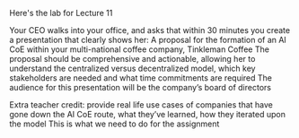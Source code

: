 Here's the lab for Lecture 11

Your CEO walks into your office, and asks that within 30 minutes you create a presentation that clearly shows her:
A proposal for the formation of an AI CoE within your multi-national coffee company, Tinkleman Coffee
The proposal should be comprehensive and actionable, allowing her to understand the centralized versus decentralized model, which key stakeholders are needed and what time commitments are required
The audience for this presentation will be the company’s board of directors


Extra teacher credit: provide real life use cases of companies that have gone down the AI CoE route, what they’ve learned, how they iterated upon the model This is what we need to do for the assignment